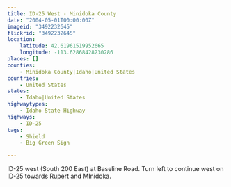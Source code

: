 ```yaml
---
title: ID-25 West - Minidoka County
date: "2004-05-01T00:00:00Z"
imageid: "3492232645"
flickrid: "3492232645"
location:
    latitude: 42.61961519952665
    longitude: -113.62868428230286
places: []
counties:
    - Minidoka County|Idaho|United States
countries:
    - United States
states:
    - Idaho|United States
highwaytypes:
    - Idaho State Highway
highways:
    - ID-25
tags:
    - Shield
    - Big Green Sign

---
```

ID-25 west (South 200 East) at Baseline Road.  Turn left to continue west on ID-25 towards Rupert and MInidoka.